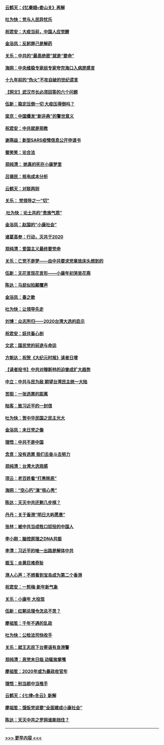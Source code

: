 #### [云鹤天：《忆秦娥▪娄山关》再解](../pages/nsc993/n11824682.md?t=01280131) 
#### [吐为快：党与人民异忧乐](../pages/nsc993/n11824660.md?t=01280131) 
#### [祝君安：大疫当前，中国人应觉醒](../pages/nsc993/n11821946.md?t=01280131) 
#### [金浴凤：反躬罪己是解药](../pages/nsc993/n11820280.md?t=01280131) 
#### [关乐：中共的“最高绝密”就是“要命”](../pages/nsc993/n11816946.md?t=01280131) 
#### [海网：中央维稳专家组专家夸完海口入病房感言](../pages/nsc993/n11815138.md?t=01280131) 
#### [十九年前的“伪火”不攻自破的世纪谎言](../pages/nsc993/n11813238.md?t=01280131) 
#### [【网文】武汉市长必须回答的六个问题](../pages/nsc993/n11813848.md?t=01280131) 
#### [伍新：稳定压倒一切 大疫压得倒吗？](../pages/nsc993/n11812634.md?t=01280131) 
#### [梁京：中国爆发“新非典”的警世意义](../pages/nsc993/n11812554.md?t=01280131) 
#### [祝君安：中共就是邪教](../pages/nsc993/n11812431.md?t=01280131) 
#### [谢燕益：新型SARS疫情信息公开申请书](../pages/nsc993/n11808840.md?t=01280131) 
#### [蜀笑笑：论合法](../pages/nsc993/n11808064.md?t=01280131) 
#### [郑纯清： 她真的死在小康梦里](../pages/nsc993/n11806623.md?t=01280131) 
#### [吕锡民：核电成本分析](../pages/nsc993/n11806284.md?t=01280131) 
#### [云鹤天：对联两则](../pages/nsc993/n11805957.md?t=01280131) 
#### [关乐： 党领导之一“切”](../pages/nsc993/n11804505.md?t=01280131) 
#### [ 吐为快：论土共的“贵族气质”](../pages/nsc993/n11804490.md?t=01280131) 
#### [金浴凤：赵国的“小康社会”](../pages/nsc993/n11804452.md?t=01280131) 
#### [诸葛高参：行动，灭共于2020](../pages/nsc993/n11804120.md?t=01280131) 
#### [郑纯清：爱国主义最终要党命](../pages/nsc993/n11802197.md?t=01280131) 
#### [关乐：亡党不是梦——由中共要求党章放床头想到的](../pages/nsc993/n11802156.md?t=01280131) 
#### [伍新：无花言现花言形——小康年初哭吴花燕](../pages/nsc993/n11800044.md?t=01280131) 
#### [陈达：马屁似拍颠覆声](../pages/nsc993/n11800010.md?t=01280131) 
#### [金浴凤：春之歌](../pages/nsc993/n11797687.md?t=01280131) 
#### [吐为快：让领导先走](../pages/nsc993/n11797512.md?t=01280131) 
#### [刘博：众志所归——2020台湾大选的启示](../pages/nsc993/n11796878.md?t=01280131) 
#### [祝君安：妖共畜心剖](../pages/nsc993/n11794273.md?t=01280131) 
#### [文武：国民党的前途与命运](../pages/nsc993/n11794198.md?t=01280131) 
#### [方能达：祝贺《大纪元时报》读者日增](../pages/nsc993/n11793807.md?t=01280131) 
#### [【读者投书】中共对穆斯林的迫害成扩大趋势](../pages/nsc993/n11791371.md?t=01280131) 
#### [中立：中共与民为敌 期望台湾民主统一大陆](../pages/nsc993/n11790392.md?t=01280131) 
#### [苦胆：一张选票的距离](../pages/nsc993/n11788914.md?t=01280131) 
#### [陆客：致习近平的一封信](../pages/nsc993/n11788867.md?t=01280131) 
#### [吐为快：贺中华民国之民主光大](../pages/nsc993/n11788618.md?t=01280131) 
#### [金浴凤：末日党之像](../pages/nsc993/n11787475.md?t=01280131) 
#### [理悟：中共不是中国](../pages/nsc993/n11787463.md?t=01280131) 
#### [念贲：没有选票  我们去奋斗去努力](../pages/nsc993/n11787398.md?t=01280131) 
#### [郑纯清：台湾大选观感](../pages/nsc993/n11786210.md?t=01280131) 
#### [项云：老百姓看“打黑除恶”](../pages/nsc993/n11785398.md?t=01280131) 
#### [海网：“空心朽”演“核心秀”](../pages/nsc993/n11783874.md?t=01280131) 
#### [陈达：天灭中共还剩几步棋？](../pages/nsc993/n11783719.md?t=01280131) 
#### [丹丹：关于香港“明日大屿愿景”](../pages/nsc993/n11783273.md?t=01280131) 
#### [张林：被中共当成牲口奴役的中国人](../pages/nsc993/n11782397.md?t=01280131) 
#### [李小刚：脑控原理之DNA共振](../pages/nsc993/n11780962.md?t=01280131) 
#### [李清：习近平的唯一出路是解体中共](../pages/nsc993/n11780866.md?t=01280131) 
#### [振玉：炎黄巨难奇耻](../pages/nsc993/n11779632.md?t=01280131) 
#### [港人心声：不想看到宝岛成为第二个香港](../pages/nsc993/n11778817.md?t=01280131) 
#### [祝君安：一剪梅‧新年新气象](../pages/nsc993/n11776340.md?t=01280131) 
#### [关乐：小康年 大役现](../pages/nsc993/n11774213.md?t=01280131) 
#### [伍新：红朝总理令怎总不灵？](../pages/nsc993/n11770813.md?t=01280131) 
#### [廖祖笙：千年不遇的乱政](../pages/nsc993/n11770373.md?t=01280131) 
#### [吐为快：公检法司快收手](../pages/nsc993/n11770359.md?t=01280131) 
#### [关乐：就王志民下台寄语有良港警](../pages/nsc993/n11769903.md?t=01280131) 
#### [郑纯清：恶党末日临 动辄挨掌嘴](../pages/nsc993/n11769356.md?t=01280131) 
#### [廖祖笙：2020年或为暴政收官年](../pages/nsc993/n11768216.md?t=01280131) 
#### [理悟：别当郎中当推手](../pages/nsc993/n11768243.md?t=01280131) 
#### [云鹤天：《七律▪冬云》新解](../pages/nsc993/n11768204.md?t=01280131) 
#### [廖祖笙：饿饭党说要“全面建成小康社会”](../pages/nsc993/n11767482.md?t=01280131) 
#### [陈达：天灭中共之罗网谁能挡住？](../pages/nsc993/n11767465.md?t=01280131) 

----
#### [ >>> 更早内容 <<< ](../indexes/nsc993-earlier.md)
